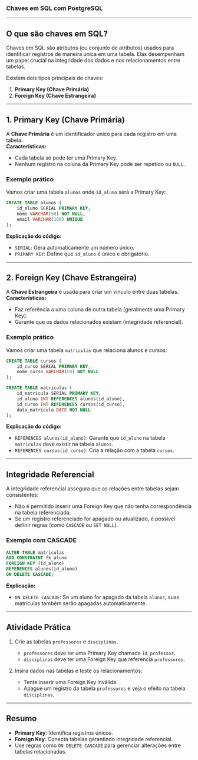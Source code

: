 ### Chaves em SQL com PostgreSQL

---

## **O que são chaves em SQL?**

Chaves em SQL são atributos (ou conjunto de atributos) usados para identificar registros de maneira única em uma tabela. Elas desempenham um papel crucial na integridade dos dados e nos relacionamentos entre tabelas.

Existem dois tipos principais de chaves:  
1. **Primary Key (Chave Primária)**  
2. **Foreign Key (Chave Estrangeira)**  

---

## **1. Primary Key (Chave Primária)**

A **Chave Primária** é um identificador único para cada registro em uma tabela.  
**Características:**
- Cada tabela só pode ter uma Primary Key.
- Nenhum registro na coluna da Primary Key pode ser repetido ou `NULL`.

### **Exemplo prático**  

Vamos criar uma tabela `alunos` onde `id_aluno` será a Primary Key:

```sql
CREATE TABLE alunos (
    id_aluno SERIAL PRIMARY KEY,
    nome VARCHAR(50) NOT NULL,
    email VARCHAR(100) UNIQUE
);
```

**Explicação do código:**
- `SERIAL`: Gera automaticamente um número único.
- `PRIMARY KEY`: Define que `id_aluno` é único e obrigatório.

---

## **2. Foreign Key (Chave Estrangeira)**

A **Chave Estrangeira** é usada para criar um vínculo entre duas tabelas.  
**Características:**
- Faz referência a uma coluna de outra tabela (geralmente uma Primary Key).
- Garante que os dados relacionados existam (integridade referencial).

### **Exemplo prático**  

Vamos criar uma tabela `matriculas` que relaciona alunos e cursos:

```sql
CREATE TABLE cursos (
    id_curso SERIAL PRIMARY KEY,
    nome_curso VARCHAR(50) NOT NULL
);

CREATE TABLE matriculas (
    id_matricula SERIAL PRIMARY KEY,
    id_aluno INT REFERENCES alunos(id_aluno),
    id_curso INT REFERENCES cursos(id_curso),
    data_matricula DATE NOT NULL
);
```

**Explicação do código:**
- `REFERENCES alunos(id_aluno)`: Garante que `id_aluno` na tabela `matriculas` deve existir na tabela `alunos`.
- `REFERENCES cursos(id_curso)`: Cria a relação com a tabela `cursos`.

---

## **Integridade Referencial**

A integridade referencial assegura que as relações entre tabelas sejam consistentes:
- Não é permitido inserir uma Foreign Key que não tenha correspondência na tabela referenciada.
- Se um registro referenciado for apagado ou atualizado, é possível definir regras (como `CASCADE` ou `SET NULL`).

### **Exemplo com CASCADE**  

```sql
ALTER TABLE matriculas
ADD CONSTRAINT fk_aluno
FOREIGN KEY (id_aluno)
REFERENCES alunos(id_aluno)
ON DELETE CASCADE;
```

**Explicação:**
- `ON DELETE CASCADE`: Se um aluno for apagado da tabela `alunos`, suas matrículas também serão apagadas automaticamente.

---

## **Atividade Prática**

1. Crie as tabelas `professores` e `disciplinas`.  
   - `professores` deve ter uma Primary Key chamada `id_professor`.  
   - `disciplinas` deve ter uma Foreign Key que referencia `professores`.

2. Insira dados nas tabelas e teste os relacionamentos:
   - Tente inserir uma Foreign Key inválida.  
   - Apague um registro da tabela `professores` e veja o efeito na tabela `disciplinas`.

---

## **Resumo**

- **Primary Key**: Identifica registros únicos.
- **Foreign Key**: Conecta tabelas garantindo integridade referencial.
- Use regras como `ON DELETE CASCADE` para gerenciar alterações entre tabelas relacionadas.
